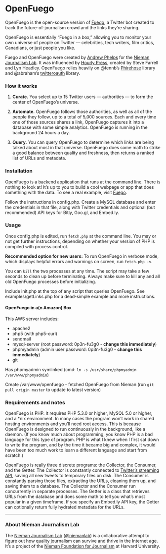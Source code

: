 # OpenFuego

OpenFuego is the open-source version of [Fuego](http://www.niemanlab.org/fuego), a Twitter bot created to track the future-of-journalism crowd and the links they’re sharing.

OpenFuego is essentially “Fuego in a box,” allowing you to monitor your own universe of people on Twitter — celebrities, tech writers, film critics, Canadians, or just people you like.

Fuego and OpenFuego were created by [Andrew Phelps](https://twitter.com/andrewphelps) for the [Nieman Journalism Lab](http://www.niemanlab.org/). It was influenced by [Hourly Press](http://www.theatlantic.com/technology/archive/2011/08/fuego-a-bot-that-turns-the-twitter-firehose-into-a-trickle/244355/), created by Steve Farrell and Lyn Headley. OpenFuego relies heavily on @fennb’s [Phirehose](https://github.com/fennb/phirehose) library and @abraham’s [twitteroauth](https://github.com/abraham/twitteroauth) library.

### How it works

1. __Curate.__ You select up to 15 Twitter users — authorities — to form the center of OpenFuego’s universe.

2. __Automate.__ OpenFuego follows those authorities, as well as all of the people they follow, up to a total of 5,000 sources. Each and every time one of those sources shares a link, OpenFuego captures it into a database with some simple analytics. OpenFuego is running in the background 24 hours a day.

3. __Query.__ You can query OpenFuego to determine which links are being talked about most in that universe. OpenFuego does some math to strike a good balance between quality and freshness, then returns a ranked list of URLs and metadata.

### Installation

OpenFuego is a backend application that runs at the command line. There is nothing to look at! It’s up to you to build a cool webpage or app that does something with the data. To see a real example, visit [Fuego](http://www.niemanlab.org/fuego).

Follow the instructions in config.php. Create a MySQL database and enter the credentials in that file, along with Twitter credentials and optional (but recommended) API keys for Bitly, Goo.gl, and Embed.ly.

### Usage

Once config.php is edited, run `fetch.php` at the command line. You may or not get further instructions, depending on whether your version of PHP is compiled with process control.

__Recommended option for new users:__ To run OpenFuego in verbose mode, which displays helpful errors and warnings on screen, run `fetch.php -v`.

You can `kill` the two processes at any time. The script may take a few seconds to clean up before terminating. Always make sure to kill any and all old OpenFuego processes before initializing.

Include init.php at the top of any script that queries OpenFuego. See examples/getLinks.php for a dead-simple example and more instructions.

#### OpenFuego in a(n Amazon) Box

This AWS server includes:

* apache2
* php5 (with php5-curl)
* sendmail
* mysql-server (root password: 0p3n-fu3g0 - __change this immediately__)
* phpmyadmin (admin user password: 0p3n-fu3g0 - __change this immediately__)
* git

Has phpmyadmin symlinked (cmd: `ln -s /usr/share/phpmyadmin /var/www/phpmyadmin`)

Create /var/www/openfuego - fetched OpenFuego from Nieman (run `git pull origin master` to update to latest version)


### Requirements and notes

OpenFuego is PHP. It requires PHP 5.3.0 or higher, MySQL 5.0 or higher, and a *nix environment. In many cases the program won’t work in shared hosting environments and you’ll need root access. This is because OpenFuego is designed to run continuously in the background, like a daemon. (If you know much about programming, you know PHP is a bad language for this type of program. PHP is what I knew when I first sat down to write the program, and by the time it became big and complex, it would have been too much work to learn a different language and start from scratch.)

OpenFuego is really three discrete programs: the Collector, the Consumer, and the Getter. The Collector is constantly connected to [Twitter’s streaming API](https://dev.twitter.com/docs/streaming-apis), saving all new tweets to temporary files on disk. The Consumer is constantly parsing those files, extracting the URLs, cleaning them up, and saving them to a database. The Collector and the Consumer run concurrently in separate processes. The Getter is a class that retrieves URLs from the database and does some math to tell you what’s most popular in a given timeframe. If you specify an Embed.ly API key, the Getter can optionally return fully hydrated metadata for the URLs.

---

### About Nieman Journalism Lab

The [Nieman Journalism Lab](http://www.niemanlab.org/) ([@niemanlab](https://twitter.com/niemanlab)) is a collaborative attempt to figure out how quality journalism can survive and thrive in the Internet age. It’s a project of the [Nieman Foundation for Journalism](http://www.nieman.harvard.edu) at Harvard University.
